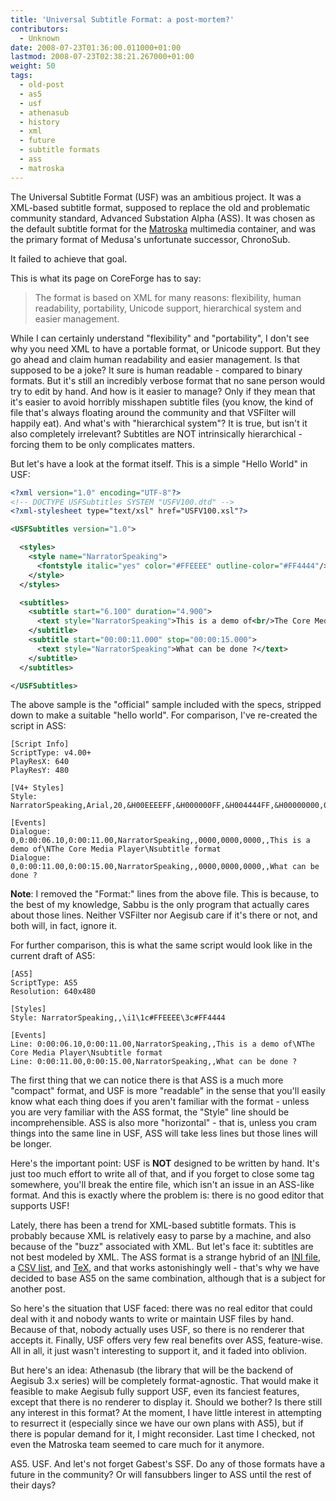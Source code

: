 ```yaml
---
title: 'Universal Subtitle Format: a post-mortem?'
contributors:
  - Unknown
date: 2008-07-23T01:36:00.011000+01:00
lastmod: 2008-07-23T02:38:21.267000+01:00
weight: 50
tags:
  - old-post
  - as5
  - usf
  - athenasub
  - history
  - xml
  - future
  - subtitle formats
  - ass
  - matroska
---
```


The Universal Subtitle Format (USF) was an ambitious project. It was a XML-based subtitle format, supposed to replace the old and problematic community standard, Advanced Substation Alpha (ASS). It was chosen as the default subtitle format for the [Matroska](http://www.matroska.org) multimedia container, and was the primary format of Medusa's unfortunate successor, ChronoSub.

It failed to achieve that goal.

This is what its page on CoreForge has to say:

> The format is based on XML for many reasons: flexibility, human readability, portability, Unicode support, hierarchical system and easier management.

While I can certainly understand "flexibility" and "portability", I don't see why you need XML to have a portable format, or Unicode support. But they go ahead and claim human readability and easier management. Is that supposed to be a joke? It sure is human readable - compared to binary formats. But it's still an incredibly verbose format that no sane person would try to edit by hand. And how is it easier to manage? Only if they mean that it's easier to avoid horribly misshapen subtitle files (you know, the kind of file that's always floating around the community and that VSFilter will happily eat). And what's with "hierarchical system"? It is true, but isn't it also completely irrelevant? Subtitles are NOT intrinsically hierarchical - forcing them to be only complicates matters.

But let's have a look at the format itself. This is a simple "Hello World" in USF:

```xml
<?xml version="1.0" encoding="UTF-8"?>
<!-- DOCTYPE USFSubtitles SYSTEM "USFV100.dtd" -->
<?xml-stylesheet type="text/xsl" href="USFV100.xsl"?>

<USFSubtitles version="1.0">

  <styles>
    <style name="NarratorSpeaking">
      <fontstyle italic="yes" color="#FFEEEE" outline-color="#FF4444"/>
    </style>
  </styles>

  <subtitles>
    <subtitle start="6.100" duration="4.900">
      <text style="NarratorSpeaking">This is a demo of<br/>The Core Media Player<br/>subtitle format</text>
    </subtitle>
    <subtitle start="00:00:11.000" stop="00:00:15.000">
      <text style="NarratorSpeaking">What can be done ?</text>
    </subtitle>
  </subtitles>

</USFSubtitles>
```

The above sample is the "official" sample included with the specs, stripped down to make a suitable "hello world". For comparison, I've re-created the script in ASS:

```
[Script Info]
ScriptType: v4.00+
PlayResX: 640
PlayResY: 480

[V4+ Styles]
Style: NarratorSpeaking,Arial,20,&H00EEEEFF,&H000000FF,&H004444FF,&H00000000,0,-1,0,0,100,100,0,0,1,2,0,2,10,10,10,0

[Events]
Dialogue: 0,0:00:06.10,0:00:11.00,NarratorSpeaking,,0000,0000,0000,,This is a demo of\NThe Core Media Player\Nsubtitle format
Dialogue: 0,0:00:11.00,0:00:15.00,NarratorSpeaking,,0000,0000,0000,,What can be done ?
```

**Note**: I removed the "Format:" lines from the above file. This is because, to the best of my knowledge, Sabbu is the only program that actually cares about those lines. Neither VSFilter nor Aegisub care if it's there or not, and both will, in fact, ignore it.

For further comparison, this is what the same script would look like in the current draft of AS5:

```
[AS5]
ScriptType: AS5
Resolution: 640x480

[Styles]
Style: NarratorSpeaking,,\i1\1c#FFEEEE\3c#FF4444

[Events]
Line: 0:00:06.10,0:00:11.00,NarratorSpeaking,,This is a demo of\NThe Core Media Player\Nsubtitle format
Line: 0:00:11.00,0:00:15.00,NarratorSpeaking,,What can be done ?
```

The first thing that we can notice there is that ASS is a much more "compact" format, and USF is more "readable" in the sense that you'll easily know what each thing does if you aren't familiar with the format - unless you are very familiar with the ASS format, the "Style" line should be incomprehensible. ASS is also more "horizontal" - that is, unless you cram things into the same line in USF, ASS will take less lines but those lines will be longer.

Here's the important point: USF is **NOT** designed to be written by hand. It's just too much effort to write all of that, and if you forget to close some tag somewhere, you'll break the entire file, which isn't an issue in an ASS-like format. And this is exactly where the problem is: there is no good editor that supports USF!

Lately, there has been a trend for XML-based subtitle formats. This is probably because XML is relatively easy to parse by a machine, and also because of the "buzz" associated with XML. But let's face it: subtitles are not best modeled by XML. The ASS format is a strange hybrid of an [INI file](http://en.wikipedia.org/wiki/INI_file), a [CSV list](http://en.wikipedia.org/wiki/Comma-separated_values), and [TeX](http://en.wikipedia.org/wiki/TeX), and that works astonishingly well - that's why we have decided to base AS5 on the same combination, although that is a subject for another post.

So here's the situation that USF faced: there was no real editor that could deal with it and nobody wants to write or maintain USF files by hand. Because of that, nobody actually uses USF, so there is no renderer that accepts it. Finally, USF offers very few real benefits over ASS, feature-wise. All in all, it just wasn't interesting to support it, and it faded into oblivion.

But here's an idea: Athenasub (the library that will be the backend of Aegisub 3.x series) will be completely format-agnostic. That would make it feasible to make Aegisub fully support USF, even its fanciest features, except that there is no renderer to display it. Should we bother? Is there still any interest in this format? At the moment, I have little interest in attempting to resurrect it (especially since we have our own plans with AS5), but if there is popular demand for it, I might reconsider. Last time I checked, not even the Matroska team seemed to care much for it anymore.

AS5. USF. And let's not forget Gabest's SSF. Do any of those formats have a future in the community? Or will fansubbers linger to ASS until the rest of their days?
